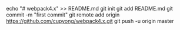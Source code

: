 echo "# webpack4.x" >> README.md
git init
git add README.md
git commit -m "first commit"
git remote add origin https://github.com/cupyong/webpack4.x.git
git push -u origin master
